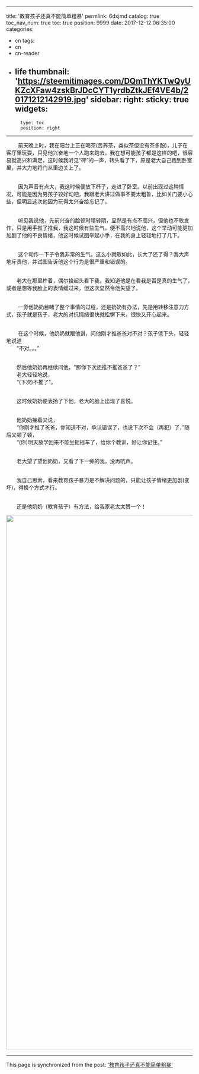 
---
title: '教育孩子还真不能简单粗暴'
permlink: 6dxjmd
catalog: true
toc_nav_num: true
toc: true
position: 9999
date: 2017-12-12 06:35:00
categories:
- cn
tags:
- cn
- cn-reader
- life
thumbnail: 'https://steemitimages.com/DQmThYKTwQyUKZcXFaw4zskBrJDcCYT1yrdbZtkJEf4VE4b/20171212142919.jpg'
sidebar:
    right:
        sticky: true
widgets:
    -
        type: toc
        position: right
---


<html>
<p>&nbsp;　　前天晚上时，我在阳台上正在喝茶(苦荞茶，类似茶但没有茶多酚)，儿子在客厅里玩耍，只见他兴奋地一个人跑来跑去，我在想可能孩子都是这样的吧，很容易就高兴和满足，这时候我听见“砰”的一声，转头看了下，原是老大自己跑到卧室里，并大力地将门从里边关上了。</p>
<p><br>
&nbsp;　　因为声音有点大，我这时候便放下杯子，走进了卧室。以前出现过这种情况，可能是因为男孩子较好动吧，我跟老大讲过做事不要太粗鲁，比如关门要小心些，但明显这次他因为玩得太兴奋给忘记了。</p>
<p><br>
&nbsp;　　听见我说他，先前兴奋的脸顿时晴转阴，显然是有点不高兴，但他也不敢发作，只是用手推了推我，我这时候有些生气，便不高兴地说他，这个举动可能更加加剧了他的不良情绪，他这时候试图举起小手，在我的身上轻轻地打了几下。</p>
<p><br>
&nbsp;　　这个动作一下子令我非常的生气。这么小就敢如此，长大了还了得？我大声地斥责他，并试图告诉他这个行为是很严重和错误的。</p>
<p><br>
　　老大在那里杵着，偶尔抬起头看下我，我知道他是在看我是否是真的生气了，或者是想等我脸上的表情缓过来，但这次显然令他失望了。</p>
<p><br>
&nbsp;　　一旁他奶奶目睹了整个事情的过程，还是奶奶有办法，先是用转移注意力方式，孩子就是孩子，老大的对抗情绪很快就松懈下来，很快又开心起来。</p>
<p><br>
&nbsp;　　在这个时候，他奶奶就跟他讲，问他刚才推爸爸对不对？孩子低下头，轻轻地说道<br>
　　“不对。。。”</p>
<p><br>
　　然后他奶奶再继续问他，“那你下次还推不推爸爸了？”<br>
　　老大轻轻地说，<br>
　　“(下次)不推了”。</p>
<p><br>
　　这时候奶奶便表扬了下他，老大的脸上出现了喜悦。</p>
<p><br>
　　他奶奶接着又说，<br>
　　“你刚才推了爸爸，你知道不对，承认错误了，也说下次不会（再犯）了，”随后又顿了顿，<br>
　　“(你)明天放学回来不能坐摇摇车了，给你个教训，好让你记住。”</p>
<p><br>
　　老大望了望他奶奶，又看了下一旁的我，没再吭声。</p>
<p><br>
　　我自己思索，看来教育孩子暴力是不解决问题的，只能让孩子情绪更加剧(变坏)，得换个方式才行。</p>
<p><br>
　　还是他奶奶（教育孩子）有方法，给我家老太太赞一个！&nbsp;</p>
<p><img src="https://steemitimages.com/DQmThYKTwQyUKZcXFaw4zskBrJDcCYT1yrdbZtkJEf4VE4b/20171212142919.jpg" width="1080" height="1440"/></p>
</html>

- - -

This page is synchronized from the post: ['教育孩子还真不能简单粗暴'](https://steemit.com/@rivalhw/6dxjmd)
